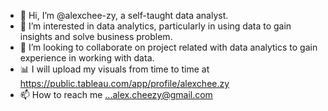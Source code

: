 - 👋 Hi, I’m @alexchee-zy, a self-taught data analyst.
- 👀 I’m interested in data analytics, particularly in using data to gain insights and solve business problem.
- 💞️ I’m looking to collaborate on project related with data analytics to gain experience in working with data.
- 📊 I will upload my visuals from time to time at https://public.tableau.com/app/profile/alexchee.zy
- 📫 How to reach me ...alex.cheezy@gmail.com

<!---
alexchee-zy/alexchee-zy is a ✨ special ✨ repository because its `README.md` (this file) appears on your GitHub profile.
You can click the Preview link to take a look at your changes.
--->
